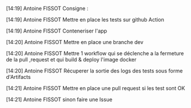 [14:19] Antoine FISSOT
Consigne : 

[14:19] Antoine FISSOT
Mettre en place les tests sur github Action 

[14:19] Antoine FISSOT
Conteneriser l'app 

[14:20] Antoine FISSOT
Mettre en place une branche dev 

[14:20] Antoine FISSOT
Mettre 1 workflow qui se déclenche a la fermeture de la pull ,request et qui build & deploy l'image docker  

[14:20] Antoine FISSOT
Récuperer la sortie des logs des tests sous forme d'Artifacts 

[14:21] Antoine FISSOT
Mettre en place une pull request si les test sont OK 

[14:21] Antoine FISSOT
sinon faire une Issue 

